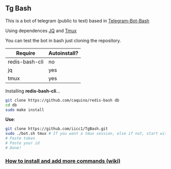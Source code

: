 Tg Bash
-
This is a bot of telegram (public to test) based in [Telegram-Bot-Bash](https://github.com/topkecleon/telegram-bot-bash)

Using dependences [JQ](https://github.com/stedolan/jq) and [Tmux](http://github.com/tmux/tmux)

You can test the bot in bash just cloning the repository.

| Require  | Autoinstall? |
| ------------- | ------------- |
| redis-bash-cli  | no  |
| jq  | yes  |
| tmux  | yes  |

Installing **redis-bash-cli**...
```bash
git clone https://github.com/caquino/redis-bash db
cd db
sudo make install
```

**Use**:
``` bash
git clone https://github.com/iicc1/TgBash.git
sudo ./bot.sh tmux # If you want a tmux session, else if not, start without "tmux"
# Paste token
# Paste your id
# Done!
```

### [How to install and add more commands (wiki)](https://github.com/iicc1/TgBash/wiki)




